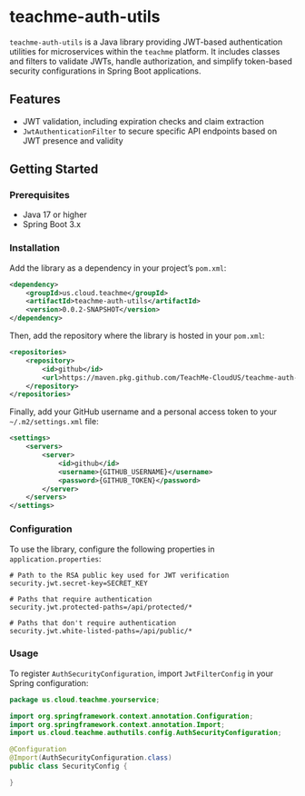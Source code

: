 # teachme-auth-utils

`teachme-auth-utils` is a Java library providing JWT-based authentication utilities for microservices within the `teachme` platform. It includes classes and filters to validate JWTs, handle authorization, and simplify token-based security configurations in Spring Boot applications.

## Features

- JWT validation, including expiration checks and claim extraction
- `JwtAuthenticationFilter` to secure specific API endpoints based on JWT presence and validity

## Getting Started

### Prerequisites

- Java 17 or higher
- Spring Boot 3.x

### Installation

Add the library as a dependency in your project’s `pom.xml`:

```xml
<dependency>
    <groupId>us.cloud.teachme</groupId>
    <artifactId>teachme-auth-utils</artifactId>
    <version>0.0.2-SNAPSHOT</version>
</dependency>
```

Then, add the repository where the library is hosted in your `pom.xml`:

```xml
<repositories>
    <repository>
        <id>github</id>
        <url>https://maven.pkg.github.com/TeachMe-CloudUS/teachme-auth-utils</url>
    </repository>
</repositories>
```

Finally, add your GitHub username and a personal access token to your `~/.m2/settings.xml` file:

```xml
<settings>
    <servers>
        <server>
            <id>github</id>
            <username>{GITHUB_USERNAME}</username>
            <password>{GITHUB_TOKEN}</password>
        </server>
    </servers>
</settings>
```

### Configuration

To use the library, configure the following properties in `application.properties`:

```properties
# Path to the RSA public key used for JWT verification
security.jwt.secret-key=SECRET_KEY

# Paths that require authentication
security.jwt.protected-paths=/api/protected/*

# Paths that don't require authentication
security.jwt.white-listed-paths=/api/public/*
```

### Usage

To register `AuthSecurityConfiguration`, import `JwtFilterConfig` in your Spring configuration:

```java
package us.cloud.teachme.yourservice;

import org.springframework.context.annotation.Configuration;
import org.springframework.context.annotation.Import;
import us.cloud.teachme.authutils.config.AuthSecurityConfiguration;

@Configuration
@Import(AuthSecurityConfiguration.class)
public class SecurityConfig {

}
```
